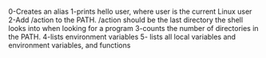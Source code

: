 0-Creates an alias
1-prints hello user, where user is the current Linux user
2-Add /action to the PATH. /action should be the last directory the shell looks into when looking for a program
3-counts the number of directories in the PATH.
4-lists environment variables
5- lists all local variables and environment variables, and functions
